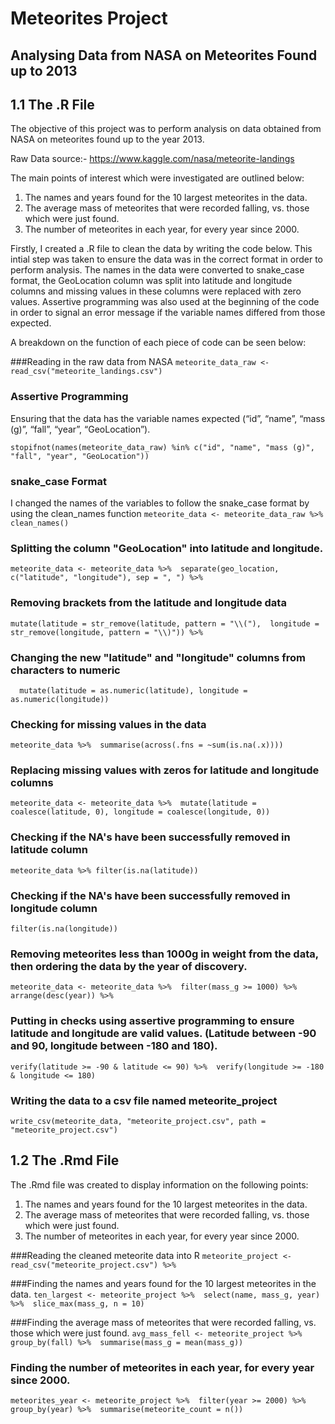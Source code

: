 # Meteorites Project

## Analysing Data from NASA on Meteorites Found up to 2013

## 1.1 The .R File
The objective of this project was to perform analysis on data obtained from NASA on meteorites found up to the year 2013. 

Raw Data source:- https://www.kaggle.com/nasa/meteorite-landings

The main points of interest which were investigated are outlined below:

1. The names and years found for the 10 largest meteorites in the data.
2. The average mass of meteorites that were recorded falling, vs. those which were just found.
3. The number of meteorites in each year, for every year since 2000.

Firstly, I created a .R file to clean the data by writing the code below. This intial step was taken to ensure the data was in the correct format in order to perform analysis. The names in the data were converted to snake_case format, the GeoLocation column was split into latitude and longitude columns and missing values in these columns were replaced with zero values. Assertive programming was also used at the beginning of the code in order to signal an error message if the variable names differed from those expected.

A breakdown on the function of each piece of code can be seen below:

###Reading in the raw data from NASA
`meteorite_data_raw <- read_csv("meteorite_landings.csv")`

### Assertive Programming
Ensuring that the data has the variable names expected (“id”, “name”, “mass (g)”, “fall”, “year”, “GeoLocation”).

`stopifnot(names(meteorite_data_raw) %in% c("id", "name", "mass (g)", "fall", "year", "GeoLocation"))`

### snake_case Format
I changed the names of the variables to follow the snake_case format by using the clean_names function
`meteorite_data <- meteorite_data_raw %>% 
  clean_names()`

### Splitting the column "GeoLocation" into latitude and longitude.

`meteorite_data <- meteorite_data %>% 
  separate(geo_location, c("latitude", "longitude"), sep = ", ") %>%` 
  
### Removing brackets from the latitude and longitude data
  `mutate(latitude = str_remove(latitude, pattern = "\\("), 
         longitude = str_remove(longitude, pattern = "\\)")) %>%`
         
### Changing the new "latitude" and "longitude" columns from characters to numeric
`  mutate(latitude = as.numeric(latitude),
         longitude = as.numeric(longitude))`
  

### Checking for missing values in the data
`meteorite_data %>% 
summarise(across(.fns = ~sum(is.na(.x))))
`
### Replacing missing values with zeros for latitude and longitude columns
`meteorite_data <- meteorite_data %>% 
  mutate(latitude = coalesce(latitude, 0),
         longitude = coalesce(longitude, 0))`

### Checking if the NA's have been successfully removed in latitude column  
  `meteorite_data %>% filter(is.na(latitude))`

### Checking if the NA's have been successfully removed in longitude column
  `filter(is.na(longitude))`

### Removing meteorites less than 1000g in weight from the data, then ordering the data by the year of discovery.
 `meteorite_data <- meteorite_data %>% 
  filter(mass_g >= 1000) %>% arrange(desc(year)) %>%`
  
### Putting in checks using assertive programming to ensure latitude and longitude are valid values. (Latitude between -90 and 90, longitude between -180 and 180).
`verify(latitude >= -90 & latitude <= 90) %>% 
verify(longitude >= -180 & longitude <= 180)`

### Writing the data to a csv file named meteorite_project
`write_csv(meteorite_data, "meteorite_project.csv", path = "meteorite_project.csv")`

## 1.2 The .Rmd File
The .Rmd file was created to display information on the following points:

1. The names and years found for the 10 largest meteorites in the data.
2. The average mass of meteorites that were recorded falling, vs. those which were just found.
3. The number of meteorites in each year, for every year since 2000.

###Reading the cleaned meteorite data into R
`meteorite_project <- 
read_csv("meteorite_project.csv") %>%`

###Finding the names and years found for the 10 largest meteorites in the data.
  `ten_largest <- meteorite_project %>% 
  select(name, mass_g, year) %>% 
  slice_max(mass_g, n = 10)`

###Finding the average mass of meteorites that were recorded falling, vs. those which were just found.
`avg_mass_fell <- meteorite_project %>% 
  group_by(fall) %>% 
  summarise(mass_g = mean(mass_g))`

### Finding the number of meteorites in each year, for every year since 2000.
`meteorites_year <- meteorite_project %>% 
  filter(year >= 2000) %>% 
  group_by(year) %>% 
  summarise(meteorite_count = n())`
 
